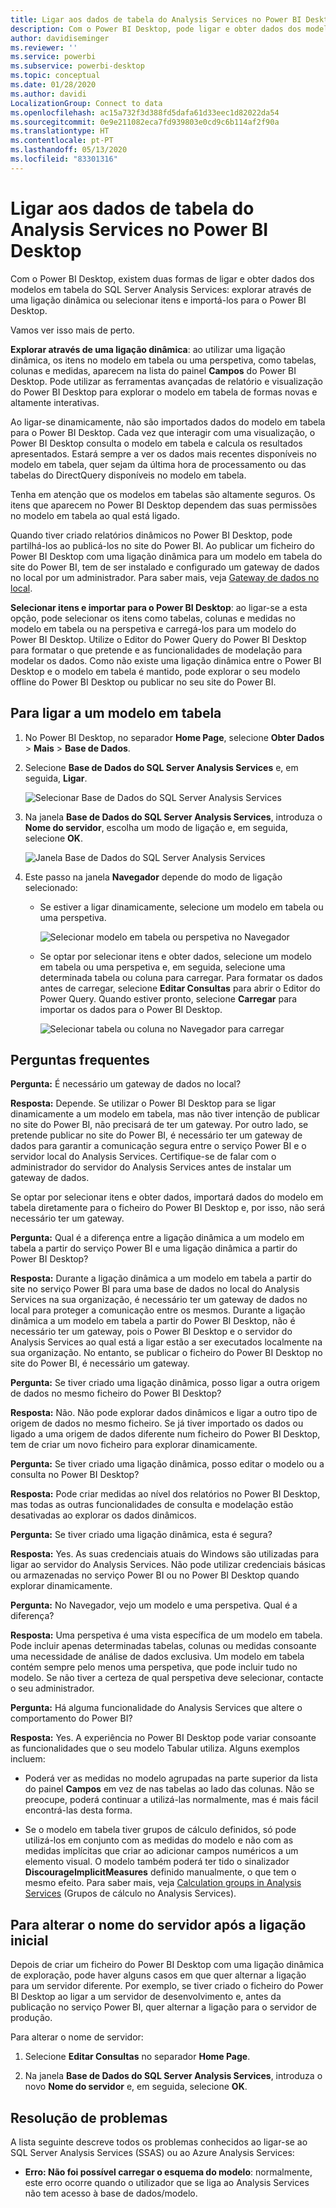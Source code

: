 ```yaml
---
title: Ligar aos dados de tabela do Analysis Services no Power BI Desktop
description: Com o Power BI Desktop, pode ligar e obter dados dos modelos em tabela do SQL Server Analysis Services através de uma ligação dinâmica ou selecionar itens para importá-los para o Power BI Desktop.
author: davidiseminger
ms.reviewer: ''
ms.service: powerbi
ms.subservice: powerbi-desktop
ms.topic: conceptual
ms.date: 01/28/2020
ms.author: davidi
LocalizationGroup: Connect to data
ms.openlocfilehash: ac15a732f3d388fd5dafa61d33eec1d82022da54
ms.sourcegitcommit: 0e9e211082eca7fd939803e0cd9c6b114af2f90a
ms.translationtype: HT
ms.contentlocale: pt-PT
ms.lasthandoff: 05/13/2020
ms.locfileid: "83301316"
---
```

# <a name="connect-to-analysis-services-tabular-data-in-power-bi-desktop"></a>Ligar aos dados de tabela do Analysis Services no Power BI Desktop
Com o Power BI Desktop, existem duas formas de ligar e obter dados dos modelos em tabela do SQL Server Analysis Services: explorar através de uma ligação dinâmica ou selecionar itens e importá-los para o Power BI Desktop.

Vamos ver isso mais de perto.

**Explorar através de uma ligação dinâmica**: ao utilizar uma ligação dinâmica, os itens no modelo em tabela ou uma perspetiva, como tabelas, colunas e medidas, aparecem na lista do painel **Campos** do Power BI Desktop. Pode utilizar as ferramentas avançadas de relatório e visualização do Power BI Desktop para explorar o modelo em tabela de formas novas e altamente interativas.

Ao ligar-se dinamicamente, não são importados dados do modelo em tabela para o Power BI Desktop. Cada vez que interagir com uma visualização, o Power BI Desktop consulta o modelo em tabela e calcula os resultados apresentados. Estará sempre a ver os dados mais recentes disponíveis no modelo em tabela, quer sejam da última hora de processamento ou das tabelas do DirectQuery disponíveis no modelo em tabela. 

Tenha em atenção que os modelos em tabelas são altamente seguros. Os itens que aparecem no Power BI Desktop dependem das suas permissões no modelo em tabela ao qual está ligado.

Quando tiver criado relatórios dinâmicos no Power BI Desktop, pode partilhá-los ao publicá-los no site do Power BI. Ao publicar um ficheiro do Power BI Desktop com uma ligação dinâmica para um modelo em tabela do site do Power BI, tem de ser instalado e configurado um gateway de dados no local por um administrador. Para saber mais, veja [Gateway de dados no local](service-gateway-onprem.md).

**Selecionar itens e importar para o Power BI Desktop**: ao ligar-se a esta opção, pode selecionar os itens como tabelas, colunas e medidas no modelo em tabela ou na perspetiva e carregá-los para um modelo do Power BI Desktop. Utilize o Editor do Power Query do Power BI Desktop para formatar o que pretende e as funcionalidades de modelação para modelar os dados. Como não existe uma ligação dinâmica entre o Power BI Desktop e o modelo em tabela é mantido, pode explorar o seu modelo offline do Power BI Desktop ou publicar no seu site do Power BI.

## <a name="to-connect-to-a-tabular-model"></a>Para ligar a um modelo em tabela
1. No Power BI Desktop, no separador **Home Page**, selecione **Obter Dados** > **Mais** > **Base de Dados**.
   
1. Selecione **Base de Dados do SQL Server Analysis Services** e, em seguida, **Ligar**.
   
   ![Selecionar Base de Dados do SQL Server Analysis Services](media/desktop-analysis-services-tabular-data/pbid_sqlas_getdata_as.png)
3. Na janela **Base de Dados do SQL Server Analysis Services**, introduza o **Nome do servidor**, escolha um modo de ligação e, em seguida, selecione **OK**.
   
   ![Janela Base de Dados do SQL Server Analysis Services](media/desktop-analysis-services-tabular-data/pbid_sqlas_getdata_as_server.png)
4. Este passo na janela **Navegador** depende do modo de ligação selecionado:

   - Se estiver a ligar dinamicamente, selecione um modelo em tabela ou uma perspetiva.
  
      ![Selecionar modelo em tabela ou perspetiva no Navegador](media/desktop-analysis-services-tabular-data/pbid_sqlas_getdata_as_live.png)
   - Se optar por selecionar itens e obter dados, selecione um modelo em tabela ou uma perspetiva e, em seguida, selecione uma determinada tabela ou coluna para carregar. Para formatar os dados antes de carregar, selecione **Editar Consultas** para abrir o Editor do Power Query. Quando estiver pronto, selecione **Carregar** para importar os dados para o Power BI Desktop.

      ![Selecionar tabela ou coluna no Navegador para carregar](media/desktop-analysis-services-tabular-data/pbid_sqlas_getdata_as_select.png)

## <a name="frequently-asked-questions"></a>Perguntas frequentes
**Pergunta:** É necessário um gateway de dados no local?

**Resposta:** Depende. Se utilizar o Power BI Desktop para se ligar dinamicamente a um modelo em tabela, mas não tiver intenção de publicar no site do Power BI, não precisará de ter um gateway. Por outro lado, se pretende publicar no site do Power BI, é necessário ter um gateway de dados para garantir a comunicação segura entre o serviço Power BI e o servidor local do Analysis Services. Certifique-se de falar com o administrador do servidor do Analysis Services antes de instalar um gateway de dados.

Se optar por selecionar itens e obter dados, importará dados do modelo em tabela diretamente para o ficheiro do Power BI Desktop e, por isso, não será necessário ter um gateway.

**Pergunta:** Qual é a diferença entre a ligação dinâmica a um modelo em tabela a partir do serviço Power BI e uma ligação dinâmica a partir do Power BI Desktop?

**Resposta:** Durante a ligação dinâmica a um modelo em tabela a partir do site no serviço Power BI para uma base de dados no local do Analysis Services na sua organização, é necessário ter um gateway de dados no local para proteger a comunicação entre os mesmos. Durante a ligação dinâmica a um modelo em tabela a partir do Power BI Desktop, não é necessário ter um gateway, pois o Power BI Desktop e o servidor do Analysis Services ao qual está a ligar estão a ser executados localmente na sua organização. No entanto, se publicar o ficheiro do Power BI Desktop no site do Power BI, é necessário um gateway.

**Pergunta:** Se tiver criado uma ligação dinâmica, posso ligar a outra origem de dados no mesmo ficheiro do Power BI Desktop?

**Resposta:** Não. Não pode explorar dados dinâmicos e ligar a outro tipo de origem de dados no mesmo ficheiro. Se já tiver importado os dados ou ligado a uma origem de dados diferente num ficheiro do Power BI Desktop, tem de criar um novo ficheiro para explorar dinamicamente.

**Pergunta:** Se tiver criado uma ligação dinâmica, posso editar o modelo ou a consulta no Power BI Desktop?

**Resposta:** Pode criar medidas ao nível dos relatórios no Power BI Desktop, mas todas as outras funcionalidades de consulta e modelação estão desativadas ao explorar os dados dinâmicos.

**Pergunta:** Se tiver criado uma ligação dinâmica, esta é segura?

**Resposta:** Yes. As suas credenciais atuais do Windows são utilizadas para ligar ao servidor do Analysis Services. Não pode utilizar credenciais básicas ou armazenadas no serviço Power BI ou no Power BI Desktop quando explorar dinamicamente.

**Pergunta:** No Navegador, vejo um modelo e uma perspetiva. Qual é a diferença?

**Resposta:** Uma perspetiva é uma vista específica de um modelo em tabela. Pode incluir apenas determinadas tabelas, colunas ou medidas consoante uma necessidade de análise de dados exclusiva. Um modelo em tabela contém sempre pelo menos uma perspetiva, que pode incluir tudo no modelo. Se não tiver a certeza de qual perspetiva deve selecionar, contacte o seu administrador.

**Pergunta:** Há alguma funcionalidade do Analysis Services que altere o comportamento do Power BI?

**Resposta:** Yes. A experiência no Power BI Desktop pode variar consoante as funcionalidades que o seu modelo Tabular utiliza. Alguns exemplos incluem:
* Poderá ver as medidas no modelo agrupadas na parte superior da lista do painel **Campos** em vez de nas tabelas ao lado das colunas. Não se preocupe, poderá continuar a utilizá-las normalmente, mas é mais fácil encontrá-las desta forma.

* Se o modelo em tabela tiver grupos de cálculo definidos, só pode utilizá-los em conjunto com as medidas do modelo e não com as medidas implícitas que criar ao adicionar campos numéricos a um elemento visual. O modelo também poderá ter tido o sinalizador **DiscourageImplicitMeasures** definido manualmente, o que tem o mesmo efeito. Para saber mais, veja [Calculation groups in Analysis Services](https://docs.microsoft.com/analysis-services/tabular-models/calculation-groups#benefits) (Grupos de cálculo no Analysis Services).

## <a name="to-change-the-server-name-after-initial-connection"></a>Para alterar o nome do servidor após a ligação inicial
Depois de criar um ficheiro do Power BI Desktop com uma ligação dinâmica de exploração, pode haver alguns casos em que quer alternar a ligação para um servidor diferente. Por exemplo, se tiver criado o ficheiro do Power BI Desktop ao ligar a um servidor de desenvolvimento e, antes da publicação no serviço Power BI, quer alternar a ligação para o servidor de produção.

Para alterar o nome de servidor:

1. Selecione **Editar Consultas** no separador **Home Page**.

2. Na janela **Base de Dados do SQL Server Analysis Services**, introduza o novo **Nome do servidor** e, em seguida, selecione **OK**.

   
## <a name="troubleshooting"></a>Resolução de problemas 
A lista seguinte descreve todos os problemas conhecidos ao ligar-se ao SQL Server Analysis Services (SSAS) ou ao Azure Analysis Services: 

* **Erro: Não foi possível carregar o esquema do modelo**: normalmente, este erro ocorre quando o utilizador que se liga ao Analysis Services não tem acesso à base de dados/modelo.

